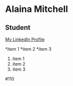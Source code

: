 # Alaina Mitchell

## Student

[My LinkedIn Profile](https://www.linkedin.com/in/alaina-mitchell/)

*item 1
*item 2
*item 3

1. item 1
2. item 2
3. item 3

#110
